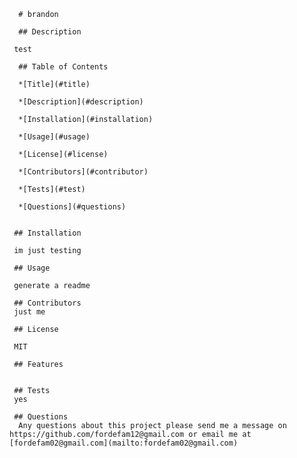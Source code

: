
      # brandon

      ## Description

     test

      ## Table of Contents

      *[Title](#title)

      *[Description](#description)
    
      *[Installation](#installation)
    
      *[Usage](#usage)
    
      *[License](#license)
    
      *[Contributors](#contributor)
    
      *[Tests](#test)
    
      *[Questions](#questions)
    

     ## Installation

     im just testing

     ## Usage

     generate a readme

     ## Contributors
     just me

     ## License
     
     MIT

     ## Features


     ## Tests
     yes

     ## Questions
      Any questions about this project please send me a message on https://github.com/fordefam12@gmail.com or email me at [fordefam02@gmail.com](mailto:fordefam02@gmail.com)
  
     